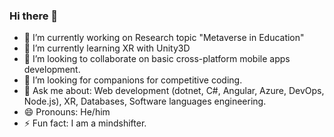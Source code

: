 ### Hi there 👋

- 🔭 I’m currently working on Research topic "Metaverse in Education"
- 🌱 I’m currently learning XR with Unity3D
- 👯 I’m looking to collaborate on basic cross-platform mobile apps development.
- 🤔 I’m looking for companions for competitive coding.
- 💬 Ask me about: Web development (dotnet, C#, Angular, Azure, DevOps, Node.js), XR, Databases, Software languages engineering. 
- 😄 Pronouns: He/him
- ⚡ Fun fact: I am a mindshifter.

<!--
<img src="https://github.com/mohanch16/mohanch16/blob/main/hello-world.png" alt="Hello world">

<p align="center"> 
  Visitor count<br>
  <img src="https://profile-counter.glitch.me/sagar-viradiya/count.svg" />
</p>
-->
